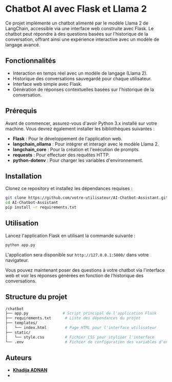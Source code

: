 # Chatbot AI avec Flask et Llama 2

Ce projet implémente un chatbot alimenté par le modèle Llama 2 de LangChain, accessible via une interface web construite avec Flask. Le chatbot peut répondre à des questions basées sur l'historique de la conversation, offrant ainsi une expérience interactive avec un modèle de langage avancé.

## Fonctionnalités

- Interaction en temps réel avec un modèle de langage (Llama 2).
- Historique des conversations sauvegardé pour chaque utilisateur.
- Interface web simple avec Flask.
- Génération de réponses contextuelles basées sur l'historique de la conversation.

## Prérequis

Avant de commencer, assurez-vous d'avoir Python 3.x installé sur votre machine. Vous devrez également installer les bibliothèques suivantes :

- **Flask** : Pour le développement de l'application web.
- **langchain_ollama** : Pour intégrer et interagir avec le modèle Llama 2.
- **langchain_core** : Pour la création et l'exécution de prompts.
- **requests** : Pour effectuer des requêtes HTTP.
- **python-dotenv** : Pour charger les variables d'environnement.

## Installation

Clonez ce repository et installez les dépendances requises :

```bash
git clone https://github.com/votre-utilisateur/AI-Chatbot-Assistant.git
cd AI-Chatbot-Assistant
pip install -r requirements.txt

```

## Utilisation

Lancez l'application Flask en utilisant la commande suivante :

```bash
python app.py
```

L'application sera disponible sur `http://127.0.0.1:5000/` dans votre navigateur.

Vous pouvez maintenant poser des questions à votre chatbot via l'interface web et voir les réponses générées en fonction de l'historique des conversations.

## Structure du projet
```bash
/chatbot
├── app.py               # Script principal de l'application Flask
├── requirements.txt      # Liste des dépendances du projet
├── templates/
│   └── index.html        # Page HTML pour l'interface utilisateur
├── static/
│   └── style.css         # Fichier CSS pour styliser l'interface
└── .env                  # Fichier de configuration des variables d'environnement
```

## Auteurs

- **[Khadija ADNAN](https://github.com/adnan-khadija)**
-


